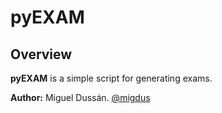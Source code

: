 # pyEXAM

## Overview
**pyEXAM** is a simple script for generating exams.

**Author:** Miguel Dussán. [@migdus](http://twitter.com/migdus)

